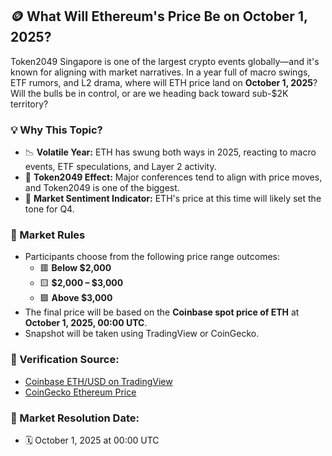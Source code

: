 ## 🪙 What Will Ethereum's Price Be on October 1, 2025?

Token2049 Singapore is one of the largest crypto events globally—and it's known for aligning with market narratives. In a year full of macro swings, ETF rumors, and L2 drama, where will ETH price land on **October 1, 2025**? Will the bulls be in control, or are we heading back toward sub-$2K territory?

### 💡 Why This Topic?
- 📉 **Volatile Year:** ETH has swung both ways in 2025, reacting to macro events, ETF speculations, and Layer 2 activity.
- 📅 **Token2049 Effect:** Major conferences tend to align with price moves, and Token2049 is one of the biggest.
- 💸 **Market Sentiment Indicator:** ETH's price at this time will likely set the tone for Q4.

### 📜 Market Rules
- Participants choose from the following price range outcomes:
  - 🟥 **Below $2,000**
  - 🟨 **$2,000 – $3,000**
  - 🟩 **Above $3,000**
- The final price will be based on the **Coinbase spot price of ETH** at **October 1, 2025, 00:00 UTC**.
- Snapshot will be taken using TradingView or CoinGecko.

### 🔗 Verification Source:
- [Coinbase ETH/USD on TradingView](https://www.tradingview.com/symbols/COINBASE-ETHUSD/)
- [CoinGecko Ethereum Price](https://www.coingecko.com/en/coins/ethereum)

### 📅 Market Resolution Date:
- 🗓️ October 1, 2025 at 00:00 UTC
